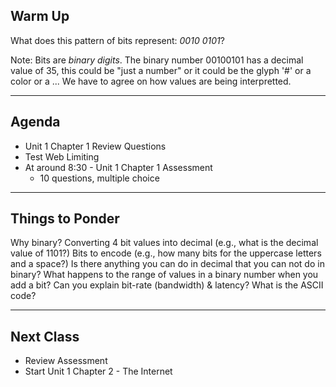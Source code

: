 ## Warm Up

What does this pattern of bits represent: *0010 0101*?

Note: Bits are *binary digits*. The binary number 00100101 has a decimal value of 35, this could be "just a number" or it could be the glyph '#' or a color or a ... We have to agree on how values are being interpretted.

---

## Agenda

* Unit 1 Chapter 1 Review Questions
* Test Web Limiting
* At around 8:30 - Unit 1 Chapter 1 Assessment
  - 10 questions, multiple choice
  
---

## Things to Ponder

Why binary?
Converting 4 bit values into decimal (e.g., what is the decimal value of 1101?)
Bits to encode (e.g., how many bits for the uppercase letters and a space?)
Is there anything you can do in decimal that you can not do in binary?
What happens to the range of values in a binary number when you add a bit?
Can you explain bit-rate (bandwidth) & latency?
What is the ASCII code?

---
  
## Next Class

* Review Assessment
* Start Unit 1 Chapter 2 - The Internet
